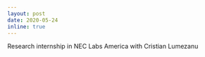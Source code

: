```yaml
---
layout: post
date: 2020-05-24
inline: true
---
```


Research internship in NEC Labs America with Cristian Lumezanu
